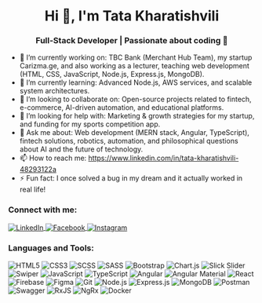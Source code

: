 <h1 align="center">Hi 👋, I'm Tata Kharatishvili</h1>
<h3 align="center">Full-Stack Developer | Passionate about coding 🚀</h3>

- 🔭 I’m currently working on: TBC Bank (Merchant Hub Team), my startup Carizma.ge, and also working as a lecturer, teaching web development (HTML, CSS, JavaScript, Node.js, Express.js, MongoDB).
- 🌱 I’m currently learning: Advanced Node.js, AWS services, and scalable system architectures.
- 👯 I’m looking to collaborate on: Open-source projects related to fintech, e-commerce, AI-driven automation, and educational platforms.
- 🤔 I’m looking for help with: Marketing & growth strategies for my startup, and funding for my sports competition app.
- 💬 Ask me about: Web development (MERN stack, Angular, TypeScript), fintech solutions, robotics, automation, and philosophical questions about AI and the future of technology.
- 📫 How to reach me: https://www.linkedin.com/in/tata-kharatishvili-48293122a
- ⚡ Fun fact: I once solved a bug in my dream and it actually worked in real life!


<h3 align="left">Connect with me:</h3>
<p align="left">
  <a href="https://www.linkedin.com/in/tata-kharatishvili-48293122a/" target="blank">
    <img align="center" src="https://img.icons8.com/color/48/000000/linkedin.png" alt="LinkedIn" />
  </a>
  <a href="https://www.facebook.com/profile.php?id=100046601978110" target="blank">
    <img align="center" src="https://img.icons8.com/color/48/000000/facebook-new.png" alt="Facebook" />
  </a>
  <a href="https://www.instagram.com/tatakharatishvili/" target="blank">
    <img align="center" src="https://img.icons8.com/color/48/000000/instagram-new.png" alt="Instagram" />
  </a>
</p>



<h3 align="left">Languages and Tools:</h3>
<p align="left">
  <img src="https://img.shields.io/badge/HTML5-E34F26?style=for-the-badge&logo=html5&logoColor=white" alt="HTML5" />
  <img src="https://img.shields.io/badge/CSS3-1572B6?style=for-the-badge&logo=css3&logoColor=white" alt="CSS3" />
  <img src="https://img.shields.io/badge/SCSS-CC6699?style=for-the-badge&logo=sass&logoColor=white" alt="SCSS" />
  <img src="https://img.shields.io/badge/SASS-CC6699?style=for-the-badge&logo=sass&logoColor=white" alt="SASS" />
  <img src="https://img.shields.io/badge/Bootstrap-563D7C?style=for-the-badge&logo=bootstrap&logoColor=white" alt="Bootstrap" />
  <img src="https://img.shields.io/badge/Chart.js-FF6384?style=for-the-badge&logo=chartdotjs&logoColor=white" alt="Chart.js" />
  <img src="https://img.shields.io/badge/Slick_Slider-0088CC?style=for-the-badge&logo=jquery&logoColor=white" alt="Slick Slider" />
  <img src="https://img.shields.io/badge/Swiper-6332F6?style=for-the-badge&logo=swiper&logoColor=white" alt="Swiper" />
  <img src="https://img.shields.io/badge/JavaScript-F7DF1E?style=for-the-badge&logo=javascript&logoColor=black" alt="JavaScript" />
  <img src="https://img.shields.io/badge/TypeScript-007ACC?style=for-the-badge&logo=typescript&logoColor=white" alt="TypeScript" />
  <img src="https://img.shields.io/badge/Angular-DD0031?style=for-the-badge&logo=angular&logoColor=white" alt="Angular" />
  <img src="https://img.shields.io/badge/Angular_Material-1976D2?style=for-the-badge&logo=angular&logoColor=white" alt="Angular Material" />
  <img src="https://img.shields.io/badge/React-20232A?style=for-the-badge&logo=react&logoColor=61DAFB" alt="React" />
  <img src="https://img.shields.io/badge/Firebase-FFCA28?style=for-the-badge&logo=firebase&logoColor=black" alt="Firebase" />
  <img src="https://img.shields.io/badge/Figma-F24E1E?style=for-the-badge&logo=figma&logoColor=white" alt="Figma" />
  <img src="https://img.shields.io/badge/Git-F05032?style=for-the-badge&logo=git&logoColor=white" alt="Git" />
  <img src="https://img.shields.io/badge/Node.js-43853D?style=for-the-badge&logo=node.js&logoColor=white" alt="Node.js" />
  <img src="https://img.shields.io/badge/Express.js-000000?style=for-the-badge&logo=express&logoColor=white" alt="Express.js" />
  <img src="https://img.shields.io/badge/MongoDB-4EA94B?style=for-the-badge&logo=mongodb&logoColor=white" alt="MongoDB" />
  <img src="https://img.shields.io/badge/Postman-FF6C37?style=for-the-badge&logo=postman&logoColor=white" alt="Postman" />
  <img src="https://img.shields.io/badge/Swagger-85EA2D?style=for-the-badge&logo=swagger&logoColor=black" alt="Swagger" />
  <img src="https://img.shields.io/badge/RxJS-B7178C?style=for-the-badge&logo=reactivex&logoColor=white" alt="RxJS" />
  <img src="https://img.shields.io/badge/NgRx-DD0031?style=for-the-badge&logo=angular&logoColor=white" alt="NgRx" />
  <img src="https://img.shields.io/badge/Docker-0db7ed?style=for-the-badge&logo=docker&logoColor=white" alt="Docker" />
</p>
